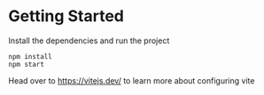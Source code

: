 # Getting Started
Install the dependencies and run the project
```
npm install
npm start
```

Head over to https://vitejs.dev/ to learn more about configuring vite